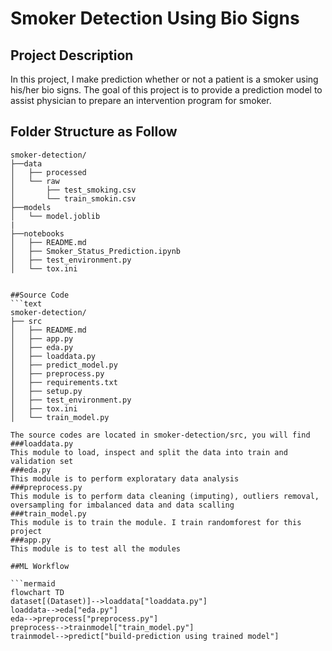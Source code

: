 # Smoker Detection Using Bio Signs
## Project Description
In this project, I make prediction whether or not a patient is a smoker using his/her bio signs. The goal of this project is to provide a prediction model to assist physician to prepare an intervention program for smoker.
## Folder Structure as Follow
```text
smoker-detection/
├──data
│   ├── processed
│   └── raw
│       ├── test_smoking.csv
│       └── train_smokin.csv
├──models
│   └── model.joblib
|
├──notebooks
│   ├── README.md
│   ├── Smoker_Status_Prediction.ipynb
│   ├── test_environment.py
│   └── tox.ini


##Source Code
```text
smoker-detection/
├── src
│   ├── README.md
│   ├── app.py
│   ├── eda.py
│   ├── loaddata.py
│   ├── predict_model.py
│   ├── preprocess.py
│   ├── requirements.txt
│   ├── setup.py
│   ├── test_environment.py
│   ├── tox.ini
│   └── train_model.py

The source codes are located in smoker-detection/src, you will find
###loaddata.py
This module to load, inspect and split the data into train and validation set
###eda.py
This module is to perform exploratary data analysis
###preprocess.py
This module is to perform data cleaning (imputing), outliers removal, oversampling for imbalanced data and data scalling
###train_model.py
This module is to train the module. I train randomforest for this project
###app.py
This module is to test all the modules

##ML Workflow

```mermaid
flowchart TD
dataset[(Dataset)]-->loaddata["loaddata.py"]
loaddata-->eda["eda.py"]
eda-->preprocess["preprocess.py"]
preprocess-->trainmodel["train_model.py"]
trainmodel-->predict["build-prediction using trained model"]


 ```
